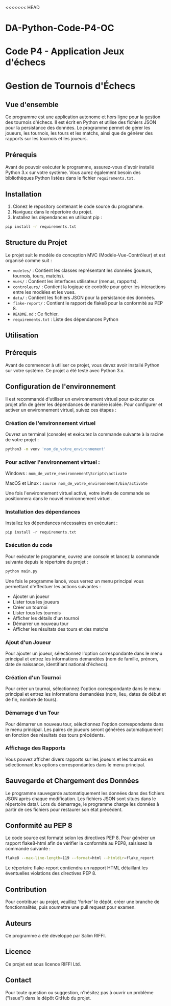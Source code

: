 <<<<<<< HEAD
# DA-Python-Code-P4-OC
Code P4 - Application Jeux d'échecs
=======

# Gestion de Tournois d'Échecs

## Vue d'ensemble

Ce programme est une application autonome et hors ligne pour la gestion des tournois d'échecs. Il est écrit en Python et utilise des fichiers JSON pour la persistance des données. Le programme permet de gérer les joueurs, les tournois, les tours et les matchs, ainsi que de générer des rapports sur les tournois et les joueurs.

## Prérequis

Avant de pouvoir exécuter le programme, assurez-vous d'avoir installé Python 3.x sur votre système. Vous aurez également besoin des bibliothèques Python listées dans le fichier `requirements.txt`.

## Installation

1. Clonez le repository contenant le code source du programme.
2. Naviguez dans le répertoire du projet.
3. Installez les dépendances en utilisant pip :

```sh
pip install -r requirements.txt
```

## Structure du Projet
Le projet suit le modèle de conception MVC (Modèle-Vue-Contrôleur) et est organisé comme suit :

- `modeles/` : Contient les classes représentant les données (joueurs, tournois, tours, matchs).
- `vues/` : Contient les interfaces utilisateur (menus, rapports).
- `controleurs/` : Contient la logique de contrôle pour gérer les interactions entre les modèles et les vues.
- `data/` : Contient les fichiers JSON pour la persistance des données.
- `flake-report/` : Contient le rapport de flake8 pour la conformité au PEP 8.
- `README.md` : Ce fichier.
- `requirements.txt` : Liste des dépendances Python


## Utilisation

## Prérequis

Avant de commencer à utiliser ce projet, vous devez avoir installé Python sur votre système. Ce projet a été testé avec Python 3.x.

## Configuration de l'environnement

Il est recommandé d'utiliser un environnement virtuel pour exécuter ce projet afin de gérer les dépendances de manière isolée. Pour configurer et activer un environnement virtuel, suivez ces étapes :

### Création de l'environnement virtuel
Ouvrez un terminal (console) et exécutez la commande suivante à la racine de votre projet :
```bash
python3 -m venv 'nom_de_votre_environnement'      
```
### Pour activer l'environnement virtuel :   
Windows : 
```nom_de_votre_environnement\Scripts\activate```

MacOS et Linux : 
```source nom_de_votre_environnement/bin/activate```

Une fois l'environnement virtuel activé, votre invite de commande se positionnera dans le nouvel environnement virtuel.

### Installation des dépendances
Installez les dépendances nécessaires en exécutant :
```bash/python
pip install -r requirements.txt
```

### Exécution du code

Pour exécuter le programme, ouvrez une console et lancez la commande suivante depuis le répertoire du projet :

```sh
python main.py
```

Une fois le programme lancé, vous verrez un menu principal vous permettant d'effectuer les actions suivantes :

- Ajouter un joueur
- Lister tous les joueurs
- Créer un tournoi
- Lister tous les tournois
- Afficher les détails d'un tournoi
- Démarrer un nouveau tour
- Afficher les résultats des tours et des matchs

### Ajout d'un Joueur
Pour ajouter un joueur, sélectionnez l'option correspondante dans le menu principal et entrez les informations demandées (nom de famille, prénom, date de naissance, identifiant national d'échecs).

### Création d'un Tournoi
Pour créer un tournoi, sélectionnez l'option correspondante dans le menu principal et entrez les informations demandées (nom, lieu, dates de début et de fin, nombre de tours).

### Démarrage d'un Tour
Pour démarrer un nouveau tour, sélectionnez l'option correspondante dans le menu principal. Les paires de joueurs seront générées automatiquement en fonction des résultats des tours précédents.

### Affichage des Rapports
Vous pouvez afficher divers rapports sur les joueurs et les tournois en sélectionnant les options correspondantes dans le menu principal.


## Sauvegarde et Chargement des Données
Le programme sauvegarde automatiquement les données dans des fichiers JSON après chaque modification. Les fichiers JSON sont situés dans le répertoire data/. Lors du démarrage, le programme charge les données à partir de ces fichiers pour restaurer son état précédent.

## Conformité au PEP 8
Le code source est formaté selon les directives PEP 8. 
Pour générer un rapport flake8-html afin de vérifier la conformité au PEP8, saisissez la commande suivante :

```sh
flake8 --max-line-length=119 --format=html --htmldir=flake_report
```
Le répertoire flake-report contiendra un rapport HTML détaillant les éventuelles violations des directives PEP 8.

## Contribution
Pour contribuer au projet, veuillez 'forker' le dépôt, créer une branche de fonctionnalités, puis soumettre une pull request pour examen.


## Auteurs
Ce programme a été développé par Salim RIFFI.

## Licence
Ce projet est sous licence RIFFI Ltd.

## Contact
Pour toute question ou suggestion, n'hésitez pas à ouvrir un problème ("Issue") dans le dépôt GitHub du projet.
